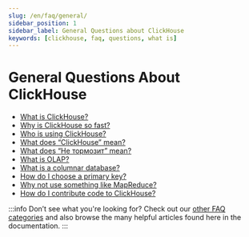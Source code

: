 ```yaml
---
slug: /en/faq/general/
sidebar_position: 1
sidebar_label: General Questions about ClickHouse
keywords: [clickhouse, faq, questions, what is]
---
```


# General Questions About ClickHouse

-   [What is ClickHouse?](/docs/en/about-us/intro.md)
-   [Why is ClickHouse so fast?](../../faq/general/why-clickhouse-is-so-fast.md)
-   [Who is using ClickHouse?](../../faq/general/who-is-using-clickhouse.md)
-   [What does “ClickHouse” mean?](../../faq/general/dbms-naming.md)
-   [What does “Не тормозит” mean?](../../faq/general/ne-tormozit.md)
-   [What is OLAP?](../../faq/general/olap.md)
-   [What is a columnar database?](../../faq/general/columnar-database.md)
-   [How do I choose a primary key?](../../guides/improving-query-performance/sparse-primary-indexes/sparse-primary-indexes-intro.md)
-   [Why not use something like MapReduce?](../../faq/general/mapreduce.md)
-   [How do I contribute code to ClickHouse?](../../faq/general/how-do-i-contribute-code-to-clickhouse.md)

:::info Don’t see what you're looking for?
Check out our [other FAQ categories](../../faq/) and also browse the many helpful articles found here in the documentation.
:::

